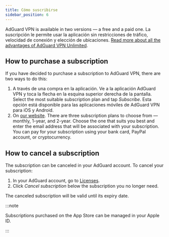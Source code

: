 ```yaml
---
title: Cómo suscribirse
sidebar_position: 6
---
```


AdGuard VPN is available in two versions — a free and a paid one. La suscripción le permite usar la aplicación sin restricciones de tráfico, velocidad de conexión y elección de ubicaciones. [Read more about all the advantages of AdGuard VPN Unlimited](/general/free-vs-unlimited).

## How to purchase a subscription

If you have decided to purchase a subscription to AdGuard VPN, there are two ways to do this:

1. A través de una compra en la aplicación. Ve a la aplicación AdGuard VPN y toca la flecha en la esquina superior derecha de la pantalla. Select the most suitable subscription plan and tap *Subscribe*. Esta opción está disponible para las aplicaciones móviles de AdGuard VPN para iOS y Android.
2. On [our website](https://adguard-vpn.com/license.html). There are three subscription plans to choose from — monthly, 1-year, and 2-year. Choose the one that suits you best and enter the email address that will be associated with your subscription. You can pay for your subscription using your bank card, PayPal account, or cryptocurrency.

## How to cancel a subscription

The subscription can be canceled in your AdGuard account. To cancel your subscription:

 1. In your AdGuard account, go to [Licenses](https://my.adguard.com/account/licenses).
 1. Click *Cancel subscription* below the subscription you no longer need.

The canceled subscription will be valid until its expiry date.

:::note

Subscriptions purchased on the App Store can be managed in your Apple ID.

:::
